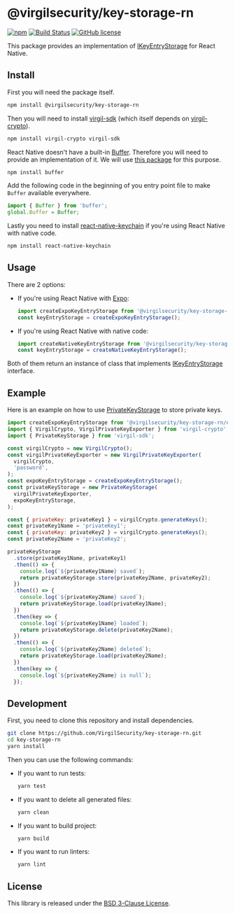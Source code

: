 # @virgilsecurity/key-storage-rn
[![npm](https://img.shields.io/npm/v/@virgilsecurity/key-storage-rn.svg)](https://www.npmjs.com/package/@virgilsecurity/key-storage-rn)
[![Build Status](https://travis-ci.org/VirgilSecurity/virgil-key-storage-rn.svg?branch=master)](https://travis-ci.org/VirgilSecurity/virgil-key-storage-rn)
[![GitHub license](https://img.shields.io/badge/license-BSD%203--Clause-blue.svg)](https://github.com/VirgilSecurity/virgil-key-storage-rn/blob/master/LICENSE)

This package provides an implementation of [IKeyEntryStorage](https://github.com/VirgilSecurity/virgil-sdk-javascript/blob/master/src/Storage/KeyEntryStorage/IKeyEntryStorage.ts) for React Native.

## Install
First you will need the package itself.
```sh
npm install @virgilsecurity/key-storage-rn
```
Then you will need to install [virgil-sdk](https://github.com/VirgilSecurity/virgil-sdk-javascript) (which itself depends on [virgil-crypto](https://github.com/VirgilSecurity/virgil-crypto-javascript)).
```sh
npm install virgil-crypto virgil-sdk
```
React Native doesn't have a built-in [Buffer](https://nodejs.org/api/buffer.html). Therefore you will need to provide an implementation of it. We will use [this package](https://github.com/feross/buffer) for this purpose.
```sh
npm install buffer
```
Add the following code in the beginning of you entry point file to make `Buffer` available everywhere.
```js
import { Buffer } from 'buffer';
global.Buffer = Buffer;
```
Lastly you need to install [react-native-keychain](https://github.com/oblador/react-native-keychain) if you're using React Native with native code.
```sh
npm install react-native-keychain
```

## Usage
There are 2 options:
- If you're using React Native with [Expo](https://expo.io):
  ```js
  import createExpoKeyEntryStorage from '@virgilsecurity/key-storage-rn/expo';
  const keyEntryStorage = createExpoKeyEntryStorage();
  ```
- If you're using React Native with native code:
  ```js
  import createNativeKeyEntryStorage from '@virgilsecurity/key-storage-rn/native';
  const keyEntryStorage = createNativeKeyEntryStorage();
  ```
Both of them return an instance of class that implements [IKeyEntryStorage](https://github.com/VirgilSecurity/virgil-sdk-javascript/blob/master/src/Storage/KeyEntryStorage/IKeyEntryStorage.ts) interface.

## Example
Here is an example on how to use [PrivateKeyStorage](https://github.com/VirgilSecurity/virgil-sdk-javascript/blob/master/src/Storage/PrivateKeyStorage.ts) to store private keys.
```js
import createExpoKeyEntryStorage from '@virgilsecurity/key-storage-rn/expo';
import { VirgilCrypto, VirgilPrivateKeyExporter } from 'virgil-crypto';
import { PrivateKeyStorage } from 'virgil-sdk';

const virgilCrypto = new VirgilCrypto();
const virgilPrivateKeyExporter = new VirgilPrivateKeyExporter(
  virgilCrypto,
  'password',
);
const expoKeyEntryStorage = createExpoKeyEntryStorage();
const privateKeyStorage = new PrivateKeyStorage(
  virgilPrivateKeyExporter,
  expoKeyEntryStorage,
);

const { privateKey: privateKey1 } = virgilCrypto.generateKeys();
const privateKey1Name = 'privateKey1';
const { privateKey: privateKey2 } = virgilCrypto.generateKeys();
const privateKey2Name = 'privateKey2';

privateKeyStorage
  .store(privateKey1Name, privateKey1)
  .then(() => {
    console.log(`${privateKey1Name} saved`);
    return privateKeyStorage.store(privateKey2Name, privateKey2);
  })
  .then(() => {
    console.log(`${privateKey2Name} saved`);
    return privateKeyStorage.load(privateKey1Name);
  })
  .then(key => {
    console.log(`${privateKey1Name} loaded`);
    return privateKeyStorage.delete(privateKey2Name);
  })
  .then(() => {
    console.log(`${privateKey2Name} deleted`);
    return privateKeyStorage.load(privateKey2Name);
  })
  .then(key => {
    console.log(`${privateKey2Name} is null`);
  });
```

## Development
First, you need to clone this repository and install dependencies.
```sh
git clone https://github.com/VirgilSecurity/key-storage-rn.git
cd key-storage-rn
yarn install
```
Then you can use the following commands:
- If you want to run tests:
  ```sh
  yarn test
  ```
- If you want to delete all generated files:
  ```sh
  yarn clean
  ```
- If you want to build project:
  ```sh
  yarn build
  ```
- If you want to run linters:
  ```sh
  yarn lint
  ```

## License
This library is released under the [BSD 3-Clause License](LICENSE).

